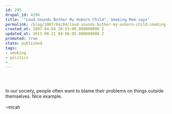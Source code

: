 ```yaml
---
id: 295
drupal_id: 4294
title: '"Loud Sounds Bother My Unborn Child", Smoking Mom says'
permalink: /blog/2007/04/04/loud-sounds-bother-my-unborn-child-smoking-mom-says
created_at: 2007-04-04 20:53:00.000000000 Z
updated_at: 2011-08-21 04:06:05.000000000 Z
promoted: true
state: published
tags:
- smoking
- politics
- 
---
```

<a href="http://bp3.blogger.com/_RkQnU8sPjpM/RhPKTNZKCZI/AAAAAAAAAAc/sJa_hwg5pOY/s1600-h/dumbmom.jpg"><img style="display:block;text-align:center;cursor:pointer;margin:0 auto 10px;" src="http://bp3.blogger.com/_RkQnU8sPjpM/RhPKTNZKCZI/AAAAAAAAAAc/sJa_hwg5pOY/s400/dumbmom.jpg" alt="" border="0" /></a><br /><br />In our society, people often want to blame their problems on things outside themselves. Nice example.<br /><br />-micah
